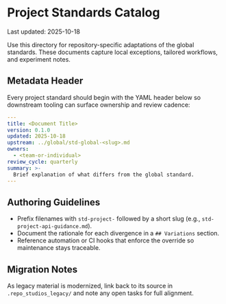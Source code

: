 # Project Standards Catalog

Last updated: 2025-10-18

Use this directory for repository-specific adaptations of the global standards. These documents capture local exceptions, tailored workflows, and experiment notes.

## Metadata Header

Every project standard should begin with the YAML header below so downstream tooling can surface ownership and review cadence:

```yaml
---
title: <Document Title>
version: 0.1.0
updated: 2025-10-18
upstream: ../global/std-global-<slug>.md
owners:
  - <team-or-individual>
review_cycle: quarterly
summary: >-
  Brief explanation of what differs from the global standard.
---
```

## Authoring Guidelines

- Prefix filenames with `std-project-` followed by a short slug (e.g., `std-project-api-guidance.md`).
- Document the rationale for each divergence in a `## Variations` section.
- Reference automation or CI hooks that enforce the override so maintenance stays traceable.

## Migration Notes

As legacy material is modernized, link back to its source in `.repo_studios_legacy/` and note any open tasks for full alignment.
